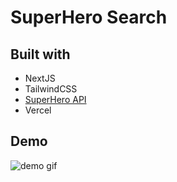 # SuperHero Search

## Built with

- NextJS
- TailwindCSS
- [SuperHero API](https://superheroapi.com/)
- Vercel

## Demo

![demo gif](github/superhero.gif)
